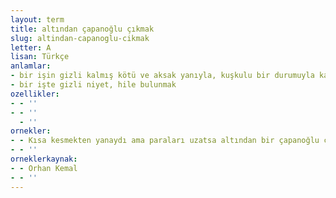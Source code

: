 ```yaml
---
layout: term
title: altından çapanoğlu çıkmak
slug: altindan-capanoglu-cikmak
letter: A
lisan: Türkçe
anlamlar:
- bir işin gizli kalmış kötü ve aksak yanıyla, kuşkulu bir durumuyla karşılaşmak
- bir işte gizli niyet, hile bulunmak
ozellikler:
- - ''
- - ''
  - ''
ornekler:
- - Kısa kesmekten yanaydı ama paraları uzatsa altından bir çapanoğlu çıkar mıydı?
- - ''
orneklerkaynak:
- - Orhan Kemal
- - ''
---
```

